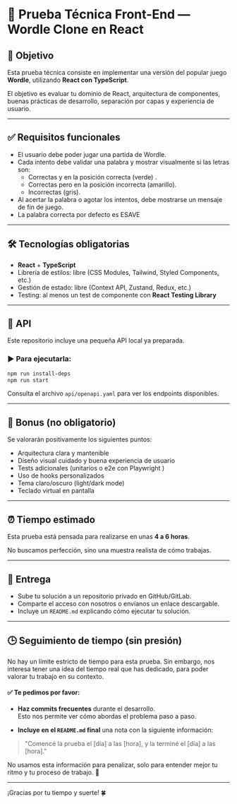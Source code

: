 # 🧪 Prueba Técnica Front-End — Wordle Clone en React

## 🧠 Objetivo

Esta prueba técnica consiste en implementar una versión del popular juego **Wordle**, utilizando **React con TypeScript**.

El objetivo es evaluar tu dominio de React, arquitectura de componentes, buenas prácticas de desarrollo, separación por capas y experiencia de usuario.

---

## ✅ Requisitos funcionales

- El usuario debe poder jugar una partida de Wordle.
- Cada intento debe validar una palabra y mostrar visualmente si las letras son:
  - Correctas y en la posición correcta (verde) .
  - Correctas pero en la posición incorrecta (amarillo).
  - Incorrectas (gris).
- Al acertar la palabra o agotar los intentos, debe mostrarse un mensaje de fin de juego.
- La palabra correcta por defecto es ESAVE 

---

## 🛠️ Tecnologías obligatorias

- **React** + **TypeScript**
- Librería de estilos: libre (CSS Modules, Tailwind, Styled Components, etc.)
- Gestión de estado: libre (Context API, Zustand, Redux, etc.)
- Testing: al menos un test de componente con **React Testing Library**

---

## 🔌 API

Este repositorio incluye una pequeña API local ya preparada.

### ▶️ Para ejecutarla:

```bash
npm run install-deps
npm run start
```

Consulta el archivo `api/openapi.yaml` para ver los endpoints disponibles.

---

## 🌟 Bonus (no obligatorio)

Se valorarán positivamente los siguientes puntos:

- Arquitectura clara y mantenible
- Diseño visual cuidado y buena experiencia de usuario
- Tests adicionales (unitarios o e2e con Playwright )
- Uso de hooks personalizados
- Tema claro/oscuro (light/dark mode)
- Teclado virtual en pantalla

---

## ⏰ Tiempo estimado

Esta prueba está pensada para realizarse en unas **4 a 6 horas**.

No buscamos perfección, sino una muestra realista de cómo trabajas.

---

## 🚀 Entrega

- Sube tu solución a un repositorio privado en GitHub/GitLab.
- Comparte el acceso con nosotros o envíanos un enlace descargable.
- Incluye un `README.md` explicando cómo ejecutar tu solución.

---

## 🕒 Seguimiento de tiempo (sin presión)

No hay un límite estricto de tiempo para esta prueba. Sin embargo, nos interesa tener una idea del tiempo real que has dedicado, para poder valorar tu trabajo en su contexto.

#### ✅ Te pedimos por favor:

- **Haz commits frecuentes** durante el desarrollo.  
  Esto nos permite ver cómo abordas el problema paso a paso.

- **Incluye en el `README.md` final** una nota con la siguiente información:

> "Comencé la prueba el [día] a las [hora], y la terminé el [día] a las [hora]."

No usamos esta información para penalizar, solo para entender mejor tu ritmo y tu proceso de trabajo. 🙌

--- 

¡Gracias por tu tiempo y suerte! 🍀
